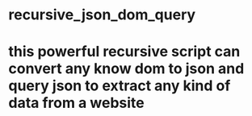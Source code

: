 # recursive_json_dom_query

# this powerful recursive script can convert any know dom to json and query json to extract any kind of data from a website
